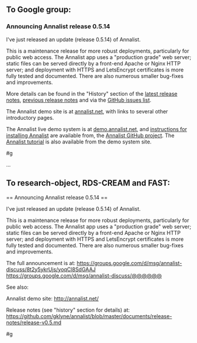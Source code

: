 ## To Google group:

### Announcing Annalist release 0.5.14

I've just released an update (release 0.5.14) of Annalist.

This is a maintenance release for more robust deployments, particularly for public web access.  The Annalist app uses a "production grade" web server; static files can be served directly by a front-end Apache or Nginx HTTP server; and deployment with HTTPS and LetsEncrypt certificates is more fully tested and documented.  There are also numerous smaller bug-fixes and improvements.

More details can be found in the "History" section of the 
[latest release notes](https://github.com/gklyne/annalist/blob/master/documents/release-notes/release-v0.5.md), 
[previous release notes](https://github.com/gklyne/annalist/blob/master/documents/release-notes/release-v0.1.md) and via the 
[GitHub issues list](https://github.com/gklyne/annalist/issues).

The Annalist demo site is at [annalist.net](http://annalist.net/), with links to several other introductory pages.

The Annalist live demo system is at [demo.annalist.net](http://demo.annalist.net/annalist/site/), and [instructions for installing Annalist](https://github.com/gklyne/annalist/blob/master/documents/installing-annalist.md) are available from, the [Annalist GitHub project](https://github.com/gklyne/annalist).  The [Annalist tutorial](http://annalist.net/documents/tutorial/annalist-tutorial.html) is also available from the demo system site.

#g

...

## To research-object, RDS-CREAM and FAST:

== Announcing Annalist release 0.5.14 ==

I've just released an update (release 0.5.14) of Annalist.

This is a maintenance release for more robust deployments, particularly for public web access.  The Annalist app uses a "production grade" web server; static files can be served directly by a front-end Apache or Nginx HTTP server; and deployment with HTTPS and LetsEncrypt certificates is more fully tested and documented.  There are also numerous smaller bug-fixes and improvements.

The full announcement is at:
https://groups.google.com/d/msg/annalist-discuss/8t2y5ykrUjs/yoqCl8SdGAAJ
https://groups.google.com/d/msg/annalist-discuss/@@@@@@

See also: 

Annalist demo site: http://annalist.net/

Release notes (see "history" section for details) at:
https://github.com/gklyne/annalist/blob/master/documents/release-notes/release-v0.5.md

#g

